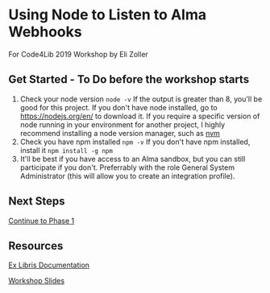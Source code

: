 # Using Node to Listen to Alma Webhooks
For Code4Lib 2019 Workshop by Eli Zoller

## Get Started - To Do before the workshop starts
1. Check your node version
`node -v`
If the output is greater than 8, you'll be good for this project.
If you don't have node installed, go to https://nodejs.org/en/ to download it.
If you require a specific version of node running in your environment for another project, I highly recommend installing a node version manager, such as [nvm](https://github.com/creationix/nvm)
2. Check you have npm installed
`npm -v`
If you don't have npm installed, install it `npm install -g npm`
3. It'll be best if you have access to an Alma sandbox, but you can still participate if you don't. Preferrably with the role General System Administrator (this will allow you to create an integration profile).

## Next Steps
[Continue to Phase 1](phase1.md)

## Resources
[Ex Libris Documentation](https://developers.exlibrisgroup.com/alma/integrations/webhooks/)

[Workshop Slides](https://bit.ly/alma-node-slides)
